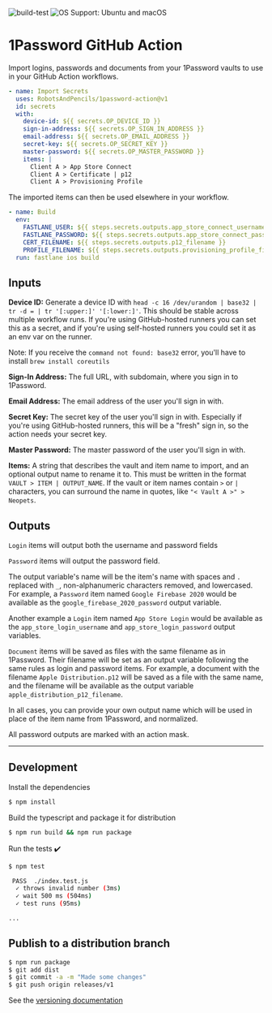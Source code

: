 ![build-test](https://github.com/interstateone/1password-action/workflows/build-test/badge.svg)
![OS Support: Ubuntu and macOS](https://img.shields.io/badge/OS-Ubuntu%20%7C%20macOS-lightgrey)

# 1Password GitHub Action

Import logins, passwords and documents from your 1Password vaults to use in your GitHub Action workflows.

```yaml
- name: Import Secrets
  uses: RobotsAndPencils/1password-action@v1
  id: secrets
  with:
    device-id: ${{ secrets.OP_DEVICE_ID }}
    sign-in-address: ${{ secrets.OP_SIGN_IN_ADDRESS }}
    email-address: ${{ secrets.OP_EMAIL_ADDRESS }}
    secret-key: ${{ secrets.OP_SECRET_KEY }}
    master-password: ${{ secrets.OP_MASTER_PASSWORD }}
    items: |
      Client A > App Store Connect
      Client A > Certificate | p12
      Client A > Provisioning Profile
```

The imported items can then be used elsewhere in your workflow.

```yaml
- name: Build
  env:
    FASTLANE_USER: ${{ steps.secrets.outputs.app_store_connect_username }}
    FASTLANE_PASSWORD: ${{ steps.secrets.outputs.app_store_connect_password }}
    CERT_FILENAME: ${{ steps.secrets.outputs.p12_filename }}
    PROFILE_FILENAME: ${{ steps.secrets.outputs.provisioning_profile_filename }}
  run: fastlane ios build
```

## Inputs

**Device ID:** Generate a device ID with `head -c 16 /dev/urandom | base32 | tr -d = | tr '[:upper:]' '[:lower:]'`. This should be stable across multiple workflow runs. If you're using GitHub-hosted runners you can set this as a secret, and if you're using self-hosted runners you could set it as an env var on the runner.

Note: If you receive the `command not found: base32` error, you'll have to install `brew install coreutils`

**Sign-In Address:** The full URL, with subdomain, where you sign in to 1Password.

**Email Address:** The email address of the user you'll sign in with.

**Secret Key:** The secret key of the user you'll sign in with. Especially if you're using GitHub-hosted runners, this will be a "fresh" sign in, so the action needs your secret key.

**Master Password:** The master password of the user you'll sign in with.

**Items:** A string that describes the vault and item name to import, and an optional output name to rename it to. This must be written in the format `VAULT > ITEM | OUTPUT_NAME`. If the vault or item names contain `>` or `|` characters, you can surround the name in quotes, like `"< Vault A >" > Neopets`.

## Outputs

`Login` items will output both the username and password fields

`Password` items will output the password field. 

The output variable's name will be the item's name with spaces and `.` replaced with `_`, non-alphanumeric characters removed, and lowercased. For example, a `Password` item named `Google Firebase 2020` would be available as the `google_firebase_2020_password` output variable.

Another example a `Login` item named `App Store Login` would be available as the `app_store_login_username` and `app_store_login_password` output variables. 

`Document` items will be saved as files with the same filename as in 1Password. Their filename will be set as an output variable following the same rules as login and password items. For example, a document with the filename `Apple Distribution.p12` will be saved as a file with the same name, and the filename will be available as the output variable `apple_distribution_p12_filename`.

In all cases, you can provide your own output name which will be used in place of the item name from 1Password, and normalized.

All password outputs are marked with an action mask. 

---

## Development

Install the dependencies

```bash
$ npm install
```

Build the typescript and package it for distribution

```bash
$ npm run build && npm run package
```

Run the tests :heavy_check_mark:

```bash
$ npm test

 PASS  ./index.test.js
  ✓ throws invalid number (3ms)
  ✓ wait 500 ms (504ms)
  ✓ test runs (95ms)

...
```

## Publish to a distribution branch

```bash
$ npm run package
$ git add dist
$ git commit -a -m "Made some changes"
$ git push origin releases/v1
```

See the [versioning documentation](https://github.com/actions/toolkit/blob/master/docs/action-versioning.md)
